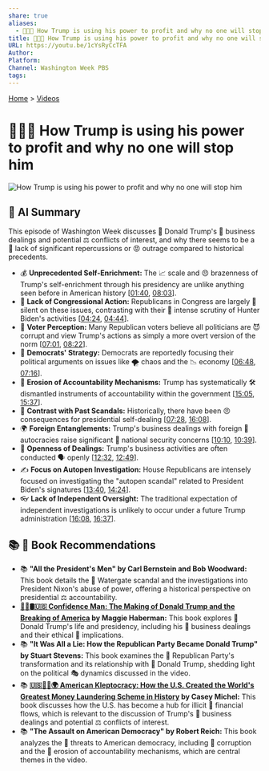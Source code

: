 ```yaml
---
share: true
aliases:
  - 👹🔌🤑 How Trump is using his power to profit and why no one will stop him
title: 👹🔌🤑 How Trump is using his power to profit and why no one will stop him
URL: https://youtu.be/1cYsRyCcTFA
Author: 
Platform: 
Channel: Washington Week PBS
tags: 
---
```

[Home](../index.md) > [Videos](./index.md)  
# 👹🔌🤑 How Trump is using his power to profit and why no one will stop him  
![How Trump is using his power to profit and why no one will stop him](https://youtu.be/1cYsRyCcTFA)  
  
## 🤖 AI Summary  
This episode of Washington Week discusses 📰 Donald Trump's 🏢 business dealings and potential ⚖️ conflicts of interest, and why there seems to be a 🤷 lack of significant repercussions or 😡 outrage compared to historical precedents.  
  
* 💰 **Unprecedented Self-Enrichment:** The 📈 scale and 😠 brazenness of Trump's self-enrichment through his presidency are unlike anything seen before in American history \[[01:40](http://www.youtube.com/watch?v=1cYsRyCcTFA&t=100), [08:03](http://www.youtube.com/watch?v=1cYsRyCcTFA&t=483)\].  
* 🤫 **Lack of Congressional Action:** Republicans in Congress are largely 🙊 silent on these issues, contrasting with their 👀 intense scrutiny of Hunter Biden's activities \[[04:24](http://www.youtube.com/watch?v=1cYsRyCcTFA&t=264), [04:44](http://www.youtube.com/watch?v=1cYsRyCcTFA&t=284)\].  
* 🤔 **Voter Perception:** Many Republican voters believe all politicians are 😈 corrupt and view Trump's actions as simply a more overt version of the norm \[[07:01](http://www.youtube.com/watch?v=1cYsRyCcTFA&t=421), [08:22](http://www.youtube.com/watch?v=1cYsRyCcTFA&t=502)\].  
* 🎯 **Democrats' Strategy:** Democrats are reportedly focusing their political arguments on issues like 🌪️ chaos and the 📉 economy \[[06:48](http://www.youtube.com/watch?v=1cYsRyCcTFA&t=408), [07:16](http://www.youtube.com/watch?v=1cYsRyCcTFA&t=436)\].  
* 🔨 **Erosion of Accountability Mechanisms:** Trump has systematically 🛠️ dismantled instruments of accountability within the government \[[15:05](http://www.youtube.com/watch?v=1cYsRyCcTFA&t=905), [15:37](http://www.youtube.com/watch?v=1cYsRyCcTFA&t=937)\].  
* 📜 **Contrast with Past Scandals:** Historically, there have been 😠 consequences for presidential self-dealing \[[07:28](http://www.youtube.com/watch?v=1cYsRyCcTFA&t=448), [16:08](http://www.youtube.com/watch?v=1cYsRyCcTFA&t=968)\].  
* 🌍 **Foreign Entanglements:** Trump's business dealings with foreign 👑 autocracies raise significant 🚨 national security concerns \[[10:10](http://www.youtube.com/watch?v=1cYsRyCcTFA&t=610), [10:39](http://www.youtube.com/watch?v=1cYsRyCcTFA&t=639)\].  
* 👀 **Openness of Dealings:** Trump's business activities are often conducted 🗣️ openly \[[12:32](http://www.youtube.com/watch?v=1cYsRyCcTFA&t=752), [12:49](http://www.youtube.com/watch?v=1cYsRyCcTFA&t=769)\].  
* ✍️ **Focus on Autopen Investigation:** House Republicans are intensely focused on investigating the "autopen scandal" related to President Biden's signatures \[[13:40](http://www.youtube.com/watch?v=1cYsRyCcTFA&t=820), [14:24](http://www.youtube.com/watch?v=1cYsRyCcTFA&t=864)\].  
* 👓 **Lack of Independent Oversight:** The traditional expectation of independent investigations is unlikely to occur under a future Trump administration \[[16:08](http://www.youtube.com/watch?v=1cYsRyCcTFA&t=968), [16:37](http://www.youtube.com/watch?v=1cYsRyCcTFA&t=997)\].  
  
## 📚 📖 Book Recommendations  
* 📚 **"All the President's Men" by Carl Bernstein and Bob Woodward:** This book details the 🌊 Watergate scandal and the investigations into President Nixon's abuse of power, offering a historical perspective on presidential ⚖️ accountability.  
* **[👹🐍🛢️🇺🇸 Confidence Man: The Making of Donald Trump and the Breaking of America](../books/confidence-man-the-making-of-donald-trump-and-the-breaking-of-america.md) by Maggie Haberman:** This book explores 👨 Donald Trump's life and presidency, including his 🏢 business dealings and their ethical 🤔 implications.  
* 📚 **"It Was All a Lie: How the Republican Party Became Donald Trump" by Stuart Stevens:** This book examines the 🐘 Republican Party's transformation and its relationship with 👨 Donald Trump, shedding light on the political 🎭 dynamics discussed in the video.  
* 📚 **[🇺🇸💸🧺🌍 American Kleptocracy: How the U.S. Created the World's Greatest Money Laundering Scheme in History](../books/american-kleptocracy-how-the-us-created-the-worlds-greatest-money-laundering-scheme-in-history.md) by Casey Michel:** This book discusses how the U.S. has become a hub for illicit 💸 financial flows, which is relevant to the discussion of Trump's 🏢 business dealings and potential ⚖️ conflicts of interest.  
* 📚 **"The Assault on American Democracy" by Robert Reich:** This book analyzes the 🎯 threats to American democracy, including 👿 corruption and the 🔨 erosion of accountability mechanisms, which are central themes in the video.